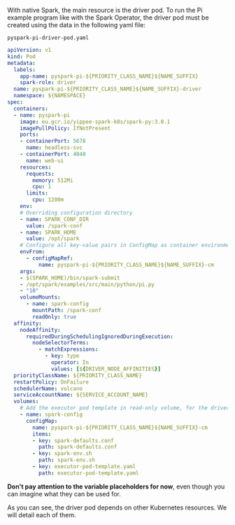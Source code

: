 With native Spark, the main resource is the driver pod.
To run the Pi example program like with the Spark Operator, the driver pod must be created using the data in the 
following yaml file:

`pyspark-pi-driver-pod.yaml`

```yaml
apiVersion: v1
kind: Pod
metadata:
  labels:
    app-name: pyspark-pi-${PRIORITY_CLASS_NAME}${NAME_SUFFIX}
    spark-role: driver
  name: pyspark-pi-${PRIORITY_CLASS_NAME}${NAME_SUFFIX}-driver
  namespace: ${NAMESPACE}
spec:
  containers:
  - name: pyspark-pi
    image: eu.gcr.io/yippee-spark-k8s/spark-py:3.0.1
    imagePullPolicy: IfNotPresent
    ports:
    - containerPort: 5678
      name: headless-svc
    - containerPort: 4040
      name: web-ui
    resources:
      requests:
        memory: 512Mi
        cpu: 1
      limits:
        cpu: 1200m
    env:
    # Overriding configuration directory
    - name: SPARK_CONF_DIR
      value: /spark-conf
    - name: SPARK_HOME
      value: /opt/spark
    # Configure all key-value pairs in ConfigMap as container environment variables
    envFrom:
      - configMapRef:
          name: pyspark-pi-${PRIORITY_CLASS_NAME}${NAME_SUFFIX}-cm
    args:
    - $(SPARK_HOME)/bin/spark-submit
    - /opt/spark/examples/src/main/python/pi.py
    - "10"
    volumeMounts:
      - name: spark-config
        mountPath: /spark-conf
        readOnly: true
  affinity:
    nodeAffinity:
      requiredDuringSchedulingIgnoredDuringExecution:
        nodeSelectorTerms:
          - matchExpressions:
            - key: type
              operator: In
              values: [${DRIVER_NODE_AFFINITIES}]
  priorityClassName: ${PRIORITY_CLASS_NAME}
  restartPolicy: OnFailure
  schedulerName: volcano
  serviceAccountName: ${SERVICE_ACCOUNT_NAME}
  volumes:
    # Add the executor pod template in read-only volume, for the driver to read
    - name: spark-config
      configMap:
        name: pyspark-pi-${PRIORITY_CLASS_NAME}${NAME_SUFFIX}-cm
        items:
        - key: spark-defaults.conf
          path: spark-defaults.conf
        - key: spark-env.sh
          path: spark-env.sh
        - key: executor-pod-template.yaml
          path: executor-pod-template.yaml
```

**Don't pay attention to the variable placeholders for now**, even though you can imagine what they can be used for.

As you can see, the driver pod depends on other Kubernetes resources. We will detail each of them.
